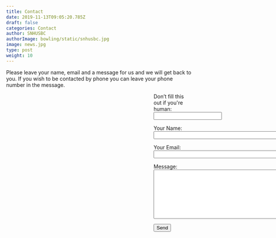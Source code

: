 ```yaml
---
title: Contact
date: 2019-11-13T09:05:20.785Z
draft: false
categories: Contact
author: SNHUSBC
authorImage: bowling/static/snhusbc.jpg
image: news.jpg
type: post
weight: 10
---
```

<p> Please leave your name, email and a message for us and we will get back to you.  If you wish to be contacted by phone you can leave your phone number in the message.
</p>
<form name="contact" method="POST" netlify-honeypot="bot-field" data-netlify="true" style="margin-left: 400px;">
  <p class="hidden">
    <label>Don’t fill this out if you're human: <input name="bot-field" /></label>
  </p>
  <p>
    <label >Your Name:<br> <input type="text" name="name" style="width:400px;"/></label>   
  </p>
  <p>
    <label>Your Email: <br><input type="email" name="email" style="width:400px;"/></label>
  </p>
    <label>Message: <br><textarea name="message" style="width:40em;height:10em;"></textarea></label>
  </p>
  <p>
    <button type="submit">Send</button>
  </p>
</form>